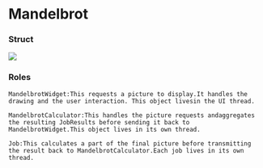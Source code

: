 # Mandelbrot
### Struct
![](http://obip31jcs.bkt.clouddn.com/17-12-20/46633520.jpg)
### Roles
    MandelbrotWidget:This requests a picture to display.It handles the drawing and the user interaction. This object livesin the UI thread.
    
    MandelbrotCalculator:This handles the picture requests andaggregates the resulting JobResults before sending it back to MandelbrotWidget.This object lives in its own thread.
    
    Job:This calculates a part of the final picture before transmitting the result back to MandelbrotCalculator.Each job lives in its own thread.